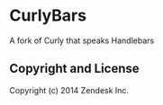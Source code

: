 CurlyBars
=========

A fork of Curly that speaks Handlebars


Copyright and License
---------------------

Copyright (c) 2014 Zendesk Inc.
